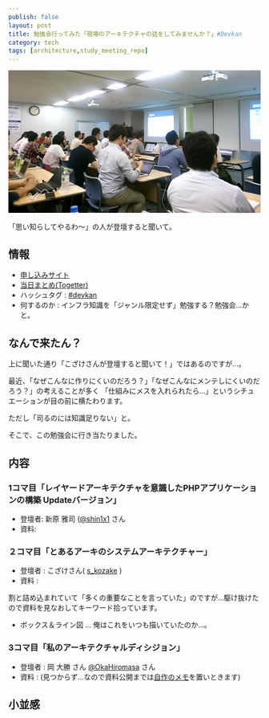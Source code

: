 ```yaml
---
publish: false
layout: post
title: 勉強会行ってみた「現場のアーキテクチャの話をしてみませんか？」#Devkan
category: tech
tags: [architecture,study_meeting_repo]
---
```


![会場の様子](/images/2015-09-13-kistudy.jpg)

「思い知らしてやるわ〜」の人が登壇すると聞いて。

## 情報

+ [申し込みサイト](https://devlove-kansai.doorkeeper.jp/events/29702)
+ [当日まとめ(Togetter)](http://togetter.com/li/873319)
+ ハッシュタグ : [#devkan](https://twitter.com/hashtag/devkan)
+ 何するのか : インフラ知識を「ジャンル限定せず」勉強する？勉強会…かと。

## なんで来たん？

上に聞いた通り「こざけさんが登壇すると聞いて！」ではあるのですが…。

最近、「なぜこんなに作りにくいのだろう？」「なぜこんなにメンテしにくいのだろう？」の考えることが多く
「仕組みにメスを入れられたら…」というシチュエーションが目の前に横たわります。

ただし「司るのには知識足りない」と。

そこで、この勉強会に行き当たりました。


## 内容

### 1コマ目「レイヤードアーキテクチャを意識したPHPアプリケーションの構築 Updateバージョン」

+ 登壇者: 新原 雅司 ([@shin1x1](https://github.com/shin1x1) さん
+ 資料:


### ２コマ目「とあるアーキのシステムアーキテクチャー」

+ 登壇者 : こざけさん( [s_kozake](https://twitter.com/s_kozake) )
+ 資料 :

割と詰め込まれていて「多くの重要なことを言っていた」のですが…駆け抜けたので資料を見なおしてキーワード拾っています。

+ ボックス＆ライン図 ... 俺はこれをいつも描いていたのか…。



### 3コマ目「私のアーキテクチャルディシジョン」

+ 登壇者 : 岡 大勝 さん [@OkaHiromasa](https://twitter.com/OkaHiromasa) さん
+ 資料 : (見つからず…なので資料公開までは[自作のメモ](memos/2015-09-14-my-architectural-decision/)を置いときます)


## 小並感
